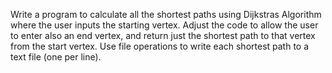 Write a program to calculate all the shortest paths using Dijkstras Algorithm where the user inputs the starting vertex. Adjust the code to allow the user to enter also an end vertex, and return just the shortest path to that vertex from the start vertex. 
Use file operations to write each shortest path to a text file (one per line). 
